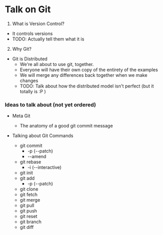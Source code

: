 Talk on Git
===========

1. What is Version Control?
  - It controls versions
  - TODO: Actually tell them what it is

2. Why Git?
  - Git is Distributed
    - We're all about to use git, together.
    - Everyone will have their own copy of the entirety of the examples
    - We will merge any differences back together when we make changes
    - TODO: Talk about how the distributed model isn't perfect (but it totally is :P )


### Ideas to talk about (not yet ordered)

- Meta Git
  - The anatomy of a good git commit message

- Talking about Git Commands
  - git commit
    - -p (--patch)
    - --amend
  - git rebase
    - -i (--interactive)
  - git init
  - git add
    - -p (--patch)
  - git clone
  - git fetch
  - git merge
  - git pull
  - git push
  - git reset
  - git branch
  - git diff
